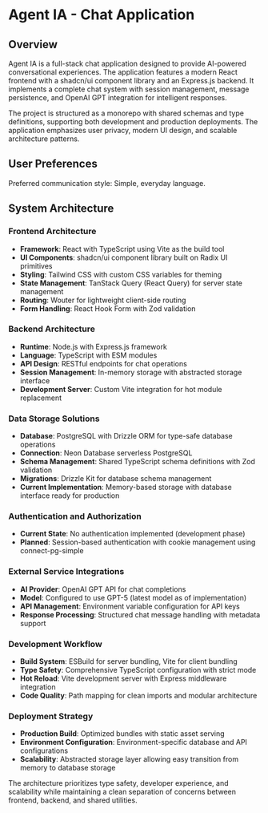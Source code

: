 # Agent IA - Chat Application

## Overview

Agent IA is a full-stack chat application designed to provide AI-powered conversational experiences. The application features a modern React frontend with a shadcn/ui component library and an Express.js backend. It implements a complete chat system with session management, message persistence, and OpenAI GPT integration for intelligent responses.

The project is structured as a monorepo with shared schemas and type definitions, supporting both development and production deployments. The application emphasizes user privacy, modern UI design, and scalable architecture patterns.

## User Preferences

Preferred communication style: Simple, everyday language.

## System Architecture

### Frontend Architecture
- **Framework**: React with TypeScript using Vite as the build tool
- **UI Components**: shadcn/ui component library built on Radix UI primitives
- **Styling**: Tailwind CSS with custom CSS variables for theming
- **State Management**: TanStack Query (React Query) for server state management
- **Routing**: Wouter for lightweight client-side routing
- **Form Handling**: React Hook Form with Zod validation

### Backend Architecture
- **Runtime**: Node.js with Express.js framework
- **Language**: TypeScript with ESM modules
- **API Design**: RESTful endpoints for chat operations
- **Session Management**: In-memory storage with abstracted storage interface
- **Development Server**: Custom Vite integration for hot module replacement

### Data Storage Solutions
- **Database**: PostgreSQL with Drizzle ORM for type-safe database operations
- **Connection**: Neon Database serverless PostgreSQL
- **Schema Management**: Shared TypeScript schema definitions with Zod validation
- **Migrations**: Drizzle Kit for database schema management
- **Current Implementation**: Memory-based storage with database interface ready for production

### Authentication and Authorization
- **Current State**: No authentication implemented (development phase)
- **Planned**: Session-based authentication with cookie management using connect-pg-simple

### External Service Integrations
- **AI Provider**: OpenAI GPT API for chat completions
- **Model**: Configured to use GPT-5 (latest model as of implementation)
- **API Management**: Environment variable configuration for API keys
- **Response Processing**: Structured chat message handling with metadata support

### Development Workflow
- **Build System**: ESBuild for server bundling, Vite for client bundling
- **Type Safety**: Comprehensive TypeScript configuration with strict mode
- **Hot Reload**: Vite development server with Express middleware integration
- **Code Quality**: Path mapping for clean imports and modular architecture

### Deployment Strategy
- **Production Build**: Optimized bundles with static asset serving
- **Environment Configuration**: Environment-specific database and API configurations
- **Scalability**: Abstracted storage layer allowing easy transition from memory to database storage

The architecture prioritizes type safety, developer experience, and scalability while maintaining a clean separation of concerns between frontend, backend, and shared utilities.